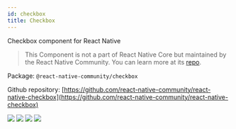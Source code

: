```yaml
---
id: checkbox
title: Checkbox
---
```


Checkbox component for React Native

> This Component is not a part of React Native Core but maintained by the React Native Community. You can learn more at its [repo](https://github.com/react-native-community/react-native-checkbox).

Package: `@react-native-community/checkbox`

Github repository: [https://github.com/react-native-community/react-native-checkbox](https://github.com/react-native-community/react-native-checkbox)

<div class="docs_badges">
<img src="https://img.shields.io/github/stars/react-native-community/react-native-checkbox?style=social" />
<img src="https://img.shields.io/github/issues-pr-raw/react-native-community/react-native-checkbox" />
<img src="https://img.shields.io/github/issues-raw/react-native-community/react-native-checkbox" />
<img src="https://img.shields.io/npm/v/@react-native-community/checkbox" />
</div>

